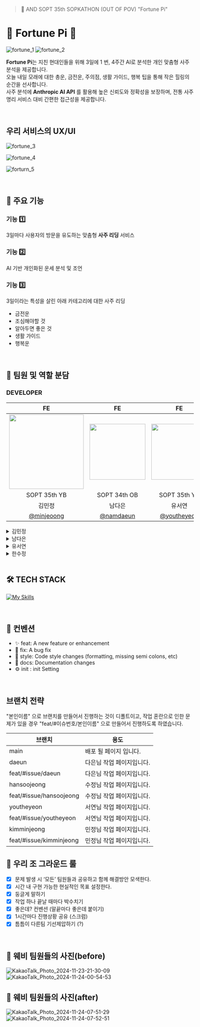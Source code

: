 > 🥠 AND SOPT 35th SOPKATHON (OUT OF POV) "Fortune Pi"

# 🥧 Fortune Pi 🥧
![fortune_1](https://github.com/user-attachments/assets/b5ca862a-edf6-429c-9916-01c000d2d3b4)
![fortune_2](https://github.com/user-attachments/assets/caa79f1e-9728-43f4-ac6b-d86875978980)

**Fortune Pi**는 지친 현대인들을 위해 3일에 1 번, 4주간 AI로 분석한 개인 맞춤형 사주분석을 제공합니다. <br />
오늘 내일 모래에 대한 총운, 금전운, 주의점, 생활 가이드, 행복 팁을 통해 작은 힐링의 순간을 선사합니다. <br />
사주 분석에 **Anthropic AI API** 를 활용해 높은 신뢰도와 정확성을 보장하며, 전통 사주명리 서비스 대비 간편한 접근성을 제공합니다.

<br />

## 우리 서비스의 UX/UI 

![fortune_3](https://github.com/user-attachments/assets/a3f8a2d0-e64c-4cd0-a07f-b08a31745e5d)

![fortune_4](https://github.com/user-attachments/assets/9c966578-17c1-4572-8922-a6fe8e1b9a2d)

![forturn_5](https://github.com/user-attachments/assets/bbc06de9-4d45-4f36-943e-eeaddb50629d)


<br />

## 🎂 주요 기능

<h3>  기능 1️⃣ </h3>

3일마다 사용자의 방문을 유도하는 맞춤형 **사주 리딩** 서비스

<h3>  기능 2️⃣ </h3>
AI 기반 개인화된 운세 분석 및 조언

<h3>  기능 3️⃣ </h3>
3일이라는 특성을 살린 아래 카테고리에 대한 사주 리딩

- 금전운
- 조심해야할 것
- 알아두면 좋은 것
- 생활 가이드
- 행복운


<br />


## 👥 팀원 및 역할 분담

### DEVELOPER

|FE | FE |FE | FE |
| :---: | :---: |:---: | :---: |
|<img style="width: 200px;" src="https://github.com/goormthon-Univ/2024_BEOTKKOTTHON_TEAM_4_FE/assets/88662427/a8b3a2b9-0761-4da8-8a79-679c12d34b67" width="150" />|<img src="https://github.com/user-attachments/assets/d24a70cb-8821-4f90-8a13-77ff0ec3b5bc" width="150" height="150" style="object-fit :cover">|<img src="https://avatars.githubusercontent.com/youtheyeon" width="150" height="150" style="object-fit :cover">|<img src="https://avatars.githubusercontent.com/hansoojeongsj" width="150" height="150" style="object-fit :cover">|
|SOPT 35th YB|SOPT 34th OB|SOPT 35th YB|SOPT 35th YB|
|김민정|남다은|유서연|한수정|
|[@minjeoong](https://github.com/minjeoong)|[@namdaeun](https://github.com/namdaeun)| [@youtheyeon](https://github.com/youtheyeon)|[@hansoojeongsj](https://github.com/hansoojeongsj)| 

<details>
  <summary>김민정</summary>
  
  - Home 퍼블리싱
  - 체크박스 퍼블리싱
  - 과제 작성 및 제출
  - 사용자 정보 POST API
  - 팀원 에러 확인 및 해결방안 제안, 관리

</details>

<details>
  <summary>남다은</summary>
  
  - selectbox 퍼블리싱
  - Button 퍼블리싱
  - 캐러셀 퍼블리싱
  - 사주 결과 GET API

</details>

<details>
  <summary>유서연</summary>
  
  - Input 퍼블리싱
  - 날짜 입력 창 퍼블리싱
  - 유저 정보 입력 페이지 퍼블리싱

</details>

<details>
  <summary>한수정</summary>
  
  - 성별 선택 버튼 퍼블리싱
  - 글로벌 스타일 수정 적용
  - 전체 파일 헤더 컴포넌트 퍼블리싱

</details>

<br />

## 🛠️ TECH STACK
[![My Skills](https://skillicons.dev/icons?i=js,html,css,react,emotion,react-query)](https://skillicons.dev)

<br />

## 🍰 컨벤션
- ✨ feat: A new feature or enhancement
- 🐛 fix: A bug fix
- 🎨 style: Code style changes (formatting, missing semi colons, etc)
- 📝 docs: Documentation changes
- ⚙️ init : init Setting

<br />

## 브랜치 전략
"본인이름" 으로 브랜치를 만들어서 진행하는 것이 디폴트이고,
작업 혼란으로 인한 문제가 있을 경우 "feat/#이슈번호/본인이름" 으로 만들어서 진행하도록 하였습니다.


| 브랜치 | 용도 |
| ------ | ---- |
| main   | 배포 될 페이지 입니다.  |
| daeun |다은님 작업 페이지입니다.|
| feat/#issue/daeun |다은님 작업 페이지입니다.|
| hansoojeong  |수정님 작업 페이지입니다.|
| feat/#issue/hansoojeong  |수정님 작업 페이지입니다.|
| youtheyeon |서연님 작업 페이지입니다.|
| feat/#issue/youtheyeon |서연님 작업 페이지입니다.|
| kimminjeong |민정님 작업 페이지입니다.|
| feat/#issue/kimminjeong |민정님 작업 페이지입니다.|



## 🥠 우리 조 그라운드 룰
- [x]  문제 발생 시 ‘모든’ 팀원들과 공유하고 함께 해결방안 모색한다.
- [x]  시간 내 구현 가능한 현실적인 목표 설정한다.
- [x]  둥글게 말하기
- [x]  작업 하나 끝날 때마다 박수치기
- [x]  좋은데? 컨벤션 (말끝마다 좋은데 붙이기)
- [x]  1시간마다 진행상황 공유 (스크럼)
- [x]  틈틈이 다른팀 기선제압하기 (?) 

<br />

## 🌊 웨비 팀원들의 사진(before)

![KakaoTalk_Photo_2024-11-23-21-30-09](https://github.com/user-attachments/assets/c3582656-b5c2-45d3-b221-92d3b1d75138)
![KakaoTalk_Photo_2024-11-24-00-54-53](https://github.com/user-attachments/assets/da4b8b43-416a-4b1b-abbc-86bbc0de8a56)

## 🌊 웨비 팀원들의 사진(after)
![KakaoTalk_Photo_2024-11-24-07-51-29](https://github.com/user-attachments/assets/dba04e82-ab6c-43ed-99ec-faf1b086802d)
![KakaoTalk_Photo_2024-11-24-07-52-51](https://github.com/user-attachments/assets/ecf95263-844b-4d98-8af1-393b350a88d7)


